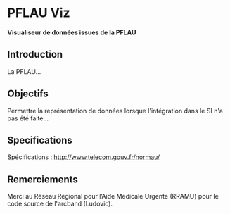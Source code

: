 # PFLAU Viz

**Visualiseur de données issues de la PFLAU**

## Introduction

La PFLAU...

## Objectifs

Permettre la représentation de données lorsque l'intégration dans le SI n'a pas été faite...

## Specifications 

Spécifications : http://www.telecom.gouv.fr/normau/

## Remerciements

Merci au Réseau Régional pour l’Aide Médicale Urgente (RRAMU) pour le code source de l'arcband (Ludovic).  


